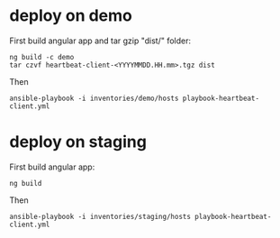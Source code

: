 # deploy on demo

First build angular app and tar gzip "dist/" folder: 

```
ng build -c demo
tar czvf heartbeat-client-<YYYYMMDD.HH.mm>.tgz dist
```

Then
```
ansible-playbook -i inventories/demo/hosts playbook-heartbeat-client.yml
```

# deploy on staging

First build angular app: 

```
ng build
```

Then
```
ansible-playbook -i inventories/staging/hosts playbook-heartbeat-client.yml
```
